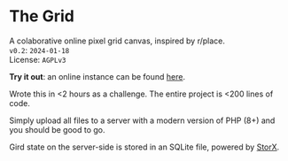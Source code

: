 # The Grid
A colaborative online pixel grid canvas, inspired by r/place.  
`v0.2`: `2024-01-18`  
License: `AGPLv3`

**Try it out**: an online instance can be found [here](https://aavi.xyz/proj/grid/). 

Wrote this in <2 hours as a challenge. The entire project is <200 lines of code.

Simply upload all files to a server with a modern version of PHP (8+) and you should be good to go. 

Gird state on the server-side is stored in an SQLite file, powered by [StorX](https://github.com/aaviator42/StorX).
